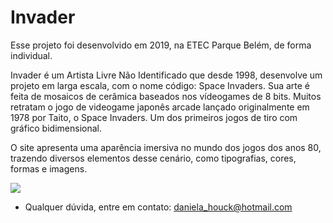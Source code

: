 # Invader

Esse projeto foi desenvolvido em 2019, na ETEC Parque Belém, de forma individual. 

Invader é um Artista Livre Não Identificado que desde 1998, desenvolve um projeto em larga escala, com o nome código: Space Invaders. Sua arte é feita de mosaicos de cerâmica baseados nos vídeogames de 8 bits. Muitos retratam o jogo de videogame japonês arcade lançado originalmente em 1978 por Taito, o Space Invaders. Um dos primeiros jogos de tiro com gráfico bidimensional.

O site apresenta uma aparência imersiva no mundo dos jogos dos anos 80, trazendo diversos elementos desse cenário, como tipografias, cores, formas e imagens. 

<img src="/Invader/blob/main/Site-Invader/Imagens/galeria_fotos2.fw.png"></img>

* Qualquer dúvida, entre em contato: daniela_houck@hotmail.com

